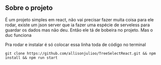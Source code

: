 ## Sobre o projeto

É um projeto simples em react, não vai precisar fazer muita coisa para ele rodar, existe um json server que ia fazer uma espécie de serveless para guardar os dados mas não deu.
Então ele tá de bobeira no projeto. Mas o duc funciona

Pra rodar e instalar é só colocar essa linha toda de código no terminal

 `git clone https://github.com/allisonjulioo/TreeSelectReact.git && npm install && npm run start`
 
 
